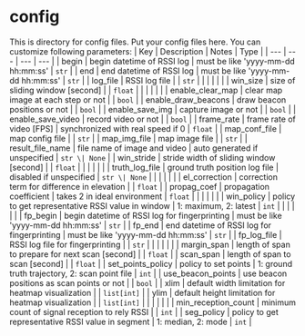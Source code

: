 # config
This is directory for config files.
Put your config files here.
You can customize following parameters:
| Key                  | Description                                         | Notes                                                                | Type          |
| ---                  | ---                                                 | ---                                                                  | ---           |
| begin                | begin datetime of RSSI log                          | must be like 'yyyy-mm-dd hh:mm:ss'                                   | `str`         |
| end                  | end datetime of RSSI log                            | must be like 'yyyy-mm-dd hh:mm:ss'                                   | `str`         |
| log_file             | RSSI log file                                       |                                                                      | `str`         |
|                      |                                                     |                                                                      |               |
| win_size             | size of sliding window [second]                     |                                                                      | `float`       |
|                      |                                                     |                                                                      |               |
| enable_clear_map     | clear map image at each step or not                 |                                                                      | `bool`        |
| enable_draw_beacons  | draw beacon positions or not                        |                                                                      | `bool`        |
| enable_save_img      | capture image or not                                |                                                                      | `bool`        |
| enable_save_video    | record video or not                                 |                                                                      | `bool`        |
| frame_rate           | frame rate of video [FPS]                           | synchronized with real speed if 0                                    | `float`       |
| map_conf_file        | map config file                                     |                                                                      | `str`         |
| map_img_file         | map image file                                      |                                                                      | `str`         |
| result_file_name     | file name of image and video                        | auto generated if unspecified                                        | `str \| None` |
| win_stride           | stride width of sliding window [second]             |                                                                      | `float`       |
|                      |                                                     |                                                                      |               |
| truth_log_file       | ground truth position log file                      | disabled if unspecified                                              | `str \| None` |
|                      |                                                     |                                                                      |               |
| el_correction        | correction term for difference in elevation         |                                                                      | `float`       |
| propag_coef          | propagation coefficient                             | takes 2 in ideal environment                                         | `float`       |
|                      |                                                     |                                                                      |               |
| win_policy           | policy to get representative RSSI value in window   | 1: maximum, 2: latest                                                | `int`         |
|                      |                                                     |                                                                      |               |
| fp_begin             | begin datetime of RSSI log for fingerprinting       | must be like 'yyyy-mm-dd hh:mm:ss'                                   | `str`         |
| fp_end               | end datetime of RSSI log for fingerprinting         | must be like 'yyyy-mm-dd hh:mm:ss'                                   | `str`         |
| fp_log_file          | RSSI log file for fingerprinting                    |                                                                      | `str`         |
|                      |                                                     |                                                                      |               |
| margin_span          | length of span to prepare for next scan [second]    |                                                                      | `float`       |
| scan_span            | length of span to scan [second]                     |                                                                      | `float`       |
| set_points_policy    | policy to set points                                | 1: ground truth trajectory, 2: scan point file                       | `int`         |
| use_beacon_points    | use beacon positions as scan points or not          |                                                                      | `bool`        |
| xlim                 | default width limitation for heatmap visualization  |                                                                      | `list[int]`   |
| ylim                 | default height limitation for heatmap visualization |                                                                      | `list[int]`   |
|                      |                                                     |                                                                      |               |
| min_reception_count  | minimum count of signal reception to rely RSSI      |                                                                      | `int`         |
| seg_policy           | policy to get representative RSSI value in segment  | 1: median, 2: mode                                                   | `int`         |
